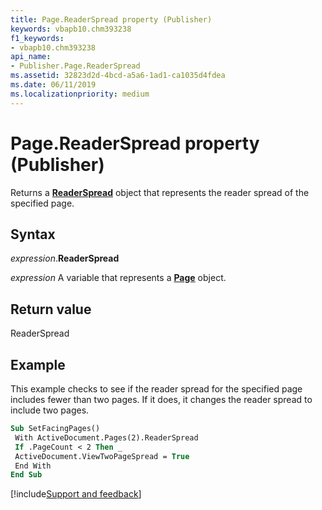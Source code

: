 ```yaml
---
title: Page.ReaderSpread property (Publisher)
keywords: vbapb10.chm393238
f1_keywords:
- vbapb10.chm393238
api_name:
- Publisher.Page.ReaderSpread
ms.assetid: 32823d2d-4bcd-a5a6-1ad1-ca1035d4fdea
ms.date: 06/11/2019
ms.localizationpriority: medium
---
```



# Page.ReaderSpread property (Publisher)

Returns a **[ReaderSpread](Publisher.ReaderSpread.md)** object that represents the reader spread of the specified page.


## Syntax

_expression_.**ReaderSpread**

_expression_ A variable that represents a **[Page](Publisher.Page.md)** object.


## Return value

ReaderSpread


## Example

This example checks to see if the reader spread for the specified page includes fewer than two pages. If it does, it changes the reader spread to include two pages.

```vb
Sub SetFacingPages() 
 With ActiveDocument.Pages(2).ReaderSpread 
 If .PageCount < 2 Then _ 
 ActiveDocument.ViewTwoPageSpread = True 
 End With 
End Sub
```

[!include[Support and feedback](~/includes/feedback-boilerplate.md)]